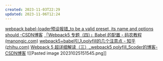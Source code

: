 ```yaml
---
created: 2023-11-03T22:29
updated: 2023-11-06T12:24
---
```

[webpack babel-loader预设报错_to be a valid preset, its name and options should -CSDN博客](https://blog.csdn.net/zly_101/article/details/106784496)
[「Webpack5 专题（四）」Babel 的配置 - 码农教程 (manongjc.com)](http://www.manongjc.com/detail/61-iogzsyfkxpswtnt.html)
[webpack5+babel引入polyfill的几个注意点 - 知乎 (zhihu.com)](https://zhuanlan.zhihu.com/p/623512429)
[Webpack 5 超详细解读（三）_webpack5 polyfill_5coder的博客-CSDN博客](https://blog.csdn.net/weixin_42122355/article/details/127969606)
![[Pasted image 20231025151545.png]]